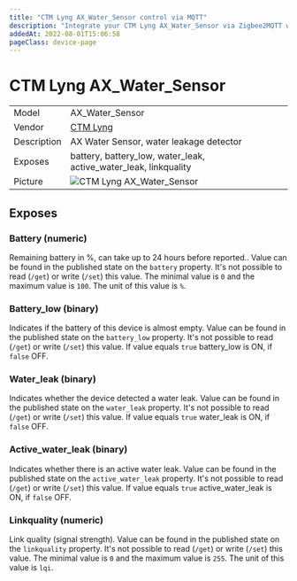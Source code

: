 ```yaml
---
title: "CTM Lyng AX_Water_Sensor control via MQTT"
description: "Integrate your CTM Lyng AX_Water_Sensor via Zigbee2MQTT with whatever smart home infrastructure you are using without the vendor's bridge or gateway."
addedAt: 2022-08-01T15:06:58
pageClass: device-page
---
```


<!-- !!!! -->
<!-- ATTENTION: This file is auto-generated through docgen! -->
<!-- You can only edit the "Notes"-Section between the two comment lines "Notes BEGIN" and "Notes END". -->
<!-- Do not use h1 or h2 heading within "## Notes"-Section. -->
<!-- !!!! -->

# CTM Lyng AX_Water_Sensor

|     |     |
|-----|-----|
| Model | AX_Water_Sensor  |
| Vendor  | [CTM Lyng](/supported-devices/#v=CTM%20Lyng)  |
| Description | AX Water Sensor, water leakage detector |
| Exposes | battery, battery_low, water_leak, active_water_leak, linkquality |
| Picture | ![CTM Lyng AX_Water_Sensor](https://www.zigbee2mqtt.io/images/devices/AX_Water_Sensor.jpg) |


<!-- Notes BEGIN: You can edit here. Add "## Notes" headline if not already present. -->


<!-- Notes END: Do not edit below this line -->



## Exposes

### Battery (numeric)
Remaining battery in %, can take up to 24 hours before reported..
Value can be found in the published state on the `battery` property.
It's not possible to read (`/get`) or write (`/set`) this value.
The minimal value is `0` and the maximum value is `100`.
The unit of this value is `%`.

### Battery_low (binary)
Indicates if the battery of this device is almost empty.
Value can be found in the published state on the `battery_low` property.
It's not possible to read (`/get`) or write (`/set`) this value.
If value equals `true` battery_low is ON, if `false` OFF.

### Water_leak (binary)
Indicates whether the device detected a water leak.
Value can be found in the published state on the `water_leak` property.
It's not possible to read (`/get`) or write (`/set`) this value.
If value equals `true` water_leak is ON, if `false` OFF.

### Active_water_leak (binary)
Indicates whether there is an active water leak.
Value can be found in the published state on the `active_water_leak` property.
It's not possible to read (`/get`) or write (`/set`) this value.
If value equals `true` active_water_leak is ON, if `false` OFF.

### Linkquality (numeric)
Link quality (signal strength).
Value can be found in the published state on the `linkquality` property.
It's not possible to read (`/get`) or write (`/set`) this value.
The minimal value is `0` and the maximum value is `255`.
The unit of this value is `lqi`.

